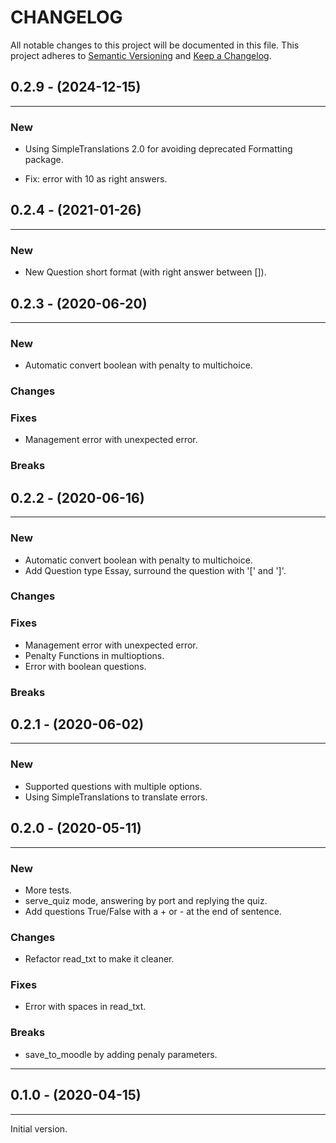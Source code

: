 # CHANGELOG

All notable changes to this project will be documented in this file.
This project adheres to [Semantic Versioning](http://semver.org/) and [Keep a Changelog](http://keepachangelog.com/).

## 0.2.9 - (2024-12-15)
---

### New

* Using SimpleTranslations 2.0 for avoiding deprecated Formatting package.

* Fix: error with 10 as right answers.

## 0.2.4 - (2021-01-26)
---

### New
* New Question short format (with right answer between []).

## 0.2.3 - (2020-06-20)
---

### New
* Automatic convert boolean with penalty to multichoice.

### Changes

### Fixes
* Management error with unexpected error.

### Breaks


## 0.2.2 - (2020-06-16)
---

### New
* Automatic convert boolean with penalty to multichoice.
* Add Question type Essay, surround the question with '[' and ']'.

### Changes

### Fixes
* Management error with unexpected error.
* Penalty Functions in multioptions.
* Error with boolean questions.

### Breaks



## 0.2.1 - (2020-06-02)
---

### New
* Supported questions with multiple options.
* Using SimpleTranslations to translate errors.


## 0.2.0 - (2020-05-11)

---

### New
* More tests.
* serve_quiz mode, answering by port and replying the quiz.
* Add questions True/False with a + or - at the end of sentence.

### Changes
* Refactor read_txt to make it cleaner.

### Fixes
* Error with spaces in read_txt.

### Breaks
* save_to_moodle by adding penaly parameters.

---

## 0.1.0 - (2020-04-15)
---

Initial version.
